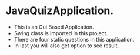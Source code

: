 # JavaQuizApplication.
- This is an Gui Based Application.
- Swing class is imported in this project.
- There are four static questions in this application.
- In last you will also get option to see result.
